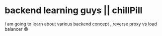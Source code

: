 # backend learning guys || chillPill

I am going to learn about various backend concept ,
 reverse proxy vs load balancer 😆
